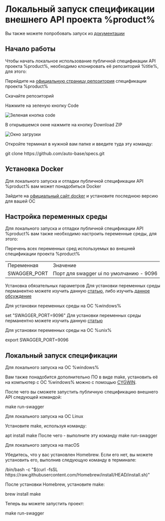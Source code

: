 # Локальный запуск спецификации внешнего API проекта %product%

<tip>
    Вы также можете попробовать запуск из <a href="public-api.md">документации</a> 
</tip>

## Начало работы

Чтобы начать локальное использование публичной спецификации API проекта %product%, необходимо клонировать её репозиторий
%title%, для этого:

<procedure title="Клонирование репозитория" id="клонирование_репозитория">
<step>
    <p>Перейдите на <a href="https://github.com/auto-base/specs">официальную страницу репозитория</a> спецификации проекта %product%</p>
</step>
<step>
    <p>Скачайте репозиторий</p>
    <tabs>
        <tab title="Графический интерфейс">
            <procedure id="клонирование_репозитория_графический_интерфейс">
                <step>
                    <p>Нажмите на зеленую кнопку Code</p>
                    <img src="initial-clone-procedure-button.png" alt="Зеленая кнопка code" border-effect="line"/>  
                </step>
                <step>
                    <p>В открывшемся окне нажмите на кнопку Download ZIP</p>
                    <img src="initial-clone-procedure-modal-view.png" alt="Окно загрузки" border-effect="line"/>  
                </step>
            </procedure>
        </tab>
        <tab title="Интерфейс командной строки">
            <p>Откройте терминал в нужной вам папке и введите туда эту команду:</p>
            <code-block lang="console">
                git clone https://github.com/auto-base/specs.git
            </code-block>
        </tab>
    </tabs>
</step>
</procedure>

## Установка Docker

Для локального запуска и отладки публичной спецификации API %product% вам может понадобиться Docker

<procedure>
    <step>Зайдите на <a href="https://docs.docker.com/get-started/get-docker/">официальный сайт docker</a> и установите последнюю версию для вашей ОС</step>
</procedure>

## Настройка переменных среды

Для локального запуска и отладки публичной спецификации API %product% вам также необходимо настроить переменные среды,
для этого:

<procedure title="Установка переменных среды" id="env_setup">
    <step>
        Перечень всех переменных сред используемых во внешней спецификации проекта %product%
        <table>
            <tr>
                <td>Переменная</td>
                <td>Значение</td>
            </tr>
            <tr>
                <td>SWAGGER_PORT</td>
                <td>Порт для swagger ui по умолчанию - 9096</td>
            </tr>
        </table>
    </step>
    <step>
        Установка обязательных параметров
        <tabs>
            <tab title="%windows%">
                <tip>Для установки переменных среды перманентно можете изучить данную <a href="windows-env.md">статью</a>, либо изучить <a href="https://superuser.com/a/1529193">данное обсуждение</a></tip>
                <p>Для установки переменных среды на ОС %windows%</p>
                <code-block lang="powershell">
                    set "SWAGGER_PORT=9096"
                </code-block>
            </tab>
            <tab title="%unix%">
                <tip>Для установки переменных среды перманентно можете изучить данную <a href="unix-env.md">статью</a></tip>
                <p>Для установки переменных среды на ОС %unix%</p>
                <code-block lang="bash">
                    export SWAGGER_PORT=9096
                </code-block>
            </tab>
        </tabs>
    </step>
</procedure>

## Локальный запуск спецификации

<tabs>
    <tab title="%windows%">
        <p>Для локального запуска на ОС %windows%</p>
        <p>Вам также понадобится дополнительно ПО в виде make, установить её на компьютер с ОС %windows% можно с помощью <a href="https://www.cygwin.com/install.html">CYGWIN</a>.</p>
        <p>После чего вы сможете запустить публичную спецификацию внешнего API следующей командой:</p>        
        <code-block lang="powershell">
            make run-swagger
        </code-block>
    </tab>
    <tab title="Linux">
        <p>Для локального запуска на ОС Linux</p>
        <p>Установите make, используя команду:</p>
        <code-block lang="bash">
            apt install make
        </code-block>
        После чего - выполните эту команду 
        <code-block lang="bash">
            make run-swagger
        </code-block>
    </tab>
    <tab title="MacOS">
        <p>Для локального запуска на macOS</p>
        <p>Убедитесь, что у вас установлен Homebrew. Если его нет, вы можете установить его, выполнив следующую команду в терминале:</p>
        <code-block lang="bash">
            /bin/bash -c "$(curl -fsSL https://raw.githubusercontent.com/Homebrew/install/HEAD/install.sh)"
        </code-block>
        <p>После установки Homebrew, установите make:</p>
        <code-block lang="bash">
            brew install make
        </code-block>
        <p>Теперь вы можете запустить проект:</p>
        <code-block lang="bash">
            make run-swagger
        </code-block>
    </tab>
</tabs>